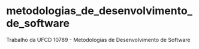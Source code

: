 # metodologias_de_desenvolvimento_de_software
Trabalho da UFCD 10789 - Metodologías de Desenvolvimento de Software
